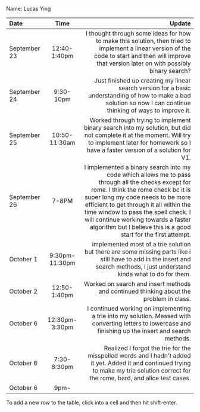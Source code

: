 Name: Lucas Ying

| Date         |      Time      |                                                                                                                                                                                                                                                                                                                                                                      Update |
|:-------------|:--------------:|----------------------------------------------------------------------------------------------------------------------------------------------------------------------------------------------------------------------------------------------------------------------------------------------------------------------------------------------------------------------------:|
| September 23 |  12:40-1:40pm  |                                                                                                                                                                          I thought through some ideas for how to make this solution, then tried to implement a linear version of the code to start and then will improve that version later on with possibly binary search? |
| September 24 |   9:30-10pm    |                                                                                                                                                                                                            Just finished up creating my linear search version for a basic understanding of how to make a bad solution so now I can continue thinking of ways to improve it. |
| September 25 | 10:50-11:30am  |                                                                                                                                                                         Worked through trying to implement binary search into my solution, but did not complete it at the moment. Will try to implement later for homework so I have a faster version of a solution for V1. |
| September 26 |     7-8PM      | I implemented a binary search into my code which allows me to pass through all the checks except for rome. I think the rome check bc it is super long my code needs to be more efficient to get through it all within the time window to pass the spell check. I will continue working towards a faster algorithm but I believe this is a good start for the first attempt. |
| October 1    | 9:30pm-11:30pm |                                                                                                                                                                                                implemented most of a trie solution but there are some missing parts like i still have to add in the insert and search methods, i just understand kinda what to do for them. |
| October 2    |  12:50-1:40pm  |                                                                                                                                                                                                                                                                                      Worked on search and insert methods and continued thinking about the problem in class. |
| October 6    | 12:30pm-3:30pm |                                                                                                                                                                                                                    I continued working on implementing a trie into my solution. Messed with converting letters to lowercase and finishing up the insert and search methods. |
| October 6    |  7:30-8:30pm   |                                                                                                                                                                                     Realized I forgot the trie for the misspelled words and I hadn't added it yet. Added it and continued trying to make my trie solution correct for the rome, bard, and alice test cases. |
| October 6    |     9pm-       |                                                                                                                                                                                                                                                                                                                                                                             |


To add a new row to the table, click into a cell and then hit shift-enter.